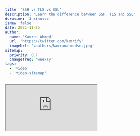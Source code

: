 ```yaml
---
title: 'SSH vs TLS vs SSL'
description: 'Learn the difference between SSH, TLS and SSL'
duration: '3 minutes'
isNew: false
date: 2021-11-25
author:
  name: 'Kamran Ahmed'
  url: 'https://twitter.com/kamrify'
  imageUrl: '/authors/kamranahmedse.jpeg'
sitemap:
  priority: 0.7
  changefreq: 'weekly'
tags:
  - 'video'
  - 'video-sitemap'
---
```


<iframe class="w-full aspect-video mb-5" src="https://www.youtube.com/embed/k3rFFLmQCuY" title="SSH vs TLS vs SSL"></iframe>
